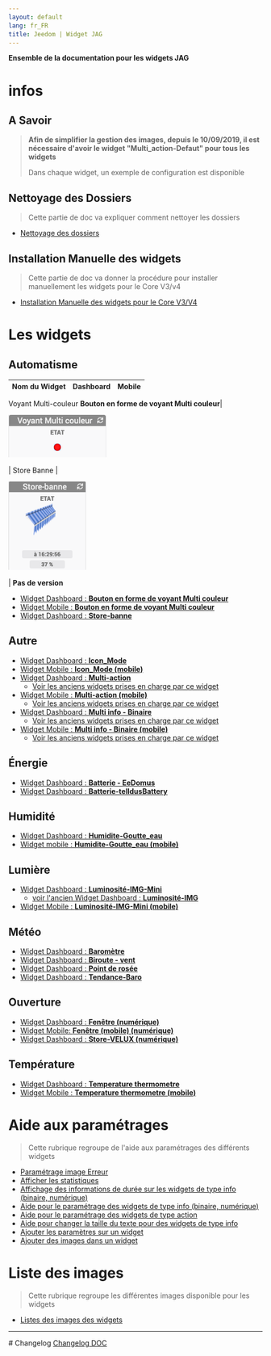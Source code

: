 ```yaml
---
layout: default
lang: fr_FR
title: Jeedom | Widget JAG
---
```

**Ensemble de la documentation pour les widgets JAG**

# infos
## A Savoir
>**Afin de simplifier la gestion des images, depuis le 10/09/2019, il est nécessaire d'avoir le widget "Multi_action-Defaut" pour tous les widgets**
>
>Dans chaque widget, un exemple de configuration est disponible

## Nettoyage des Dossiers
> Cette partie de doc va expliquer comment nettoyer les dossiers
* <a href="JEEDOM_AIDE_Clean_Folder.html">Nettoyage des dossiers</a>

## Installation Manuelle des widgets
> Cette partie de doc va donner la procédure pour installer manuellement les widgets pour le Core V3/v4
* <a href="JEEDOM_AIDE_Install_Manu.html">Installation Manuelle des widgets pour le Core V3/V4</a>

# Les widgets
## Automatisme

Nom du Widget | Dashboard | Mobile
--- | --- | ---
Voyant Multi-couleur
**Bouton en forme de voyant Multi couleur**| <p><img src="../img/exemple/JEEDOM_VoyantMulticouleur.png" alt="Exemple" /></p>|
Store Banne |<p><img src="../img/exemple/JEEDOM_Store_banne.png" alt="Exemple" /></p>  | **Pas de version**

* <a href="./JEEDOM_VoyantMulticouleur.html">Widget Dashboard : <b>Bouton en forme de voyant Multi couleur</b></a>
* <a href="./JEEDOM_VoyantMulticouleur_MOBILE.html">Widget Mobile : <b>Bouton en forme de voyant Multi couleur</b></a>
* <a href="./JEEDOM_Store_banne.html">Widget Dashboard : <b>Store-banne</b></a>

## Autre
* <a href="./JEEDOM_Icon_Mode.html">Widget Dashboard : <b>Icon_Mode</b></a>
* <a href="./JEEDOM_Icon_Mode_Mobile.html">Widget Mobile : <b>Icon_Mode (mobile)</b></a>
* <a href="./JEEDOM_Multi_action_Defaut">Widget Dashboard : <b>Multi-action</b></a>
    * <a href="JEEDOM_Archive_Multiaction.html">Voir les anciens widgets prises en charge par ce widget</a>
* <a href="./JEEDOM_Multi_action_Defaut_mobile.html">Widget Mobile : <b>Multi-action (mobile)</b></a>
    * <a href="JEEDOM_Archive_Multiaction_mobile.html">Voir les anciens widgets prises en charge par ce widget</a>
* <a href="./JEEDOM_Multi_info_Binaire.html">Widget Dashboard : <b>Multi info - Binaire</b></a>
    * <a href="JEEDOM_Archive_Multiinfo.html">Voir les anciens widgets prises en charge par ce widget</a>
* <a href="./JEEDOM_Multi_info_Binaire_mobile.html">Widget Mobile : <b>Multi info - Binaire (mobile)</b></a>
    * <a href="JEEDOM_Archive_Multiinfo_mobile.html">Voir les anciens widgets prises en charge par ce widget</a>

## Énergie
* <a href="./JEEDOM_Batterie_EeDomus.html">Widget Dashboard : <b>Batterie - EeDomus</b></a>
* <a href="./JEEDOM_Batterie_telldusBattery.html">Widget Dashboard : <b>Batterie-telldusBattery</b></a>

## Humidité
* <a href="./JEEDOM_Humidite_Goutte_eau.html">Widget Dashboard : <b>Humidite-Goutte_eau</b></a>
* <a href="./JEEDOM_Humidite_Goutte_eau_Mobile.html">Widget mobile : <b>Humidite-Goutte_eau (mobile)</b></a>

## Lumière
* <a href="./JEEDOM_Lum_IMG_mini.html">Widget Dashboard : <b>Luminosité-IMG-Mini</b></a>
    * <a href="JEEDOM_Archive_Luminosite.html">voir l'ancien Widget Dashboard : <b>Luminosité-IMG</b></a>
* <a href="./JEEDOM_Lum_IMG_mini_MOBILE.html">Widget Mobile : <b>Luminosité-IMG-Mini (mobile)</b></a>

## Météo
* <a href="./JEEDOM_Barometre.html">Widget Dashboard : <b>Baromètre</b></a>
* <a href="./JEEDOM_Biroute_vent.html">Widget Dashboard : <b>Biroute - vent</b></a>
* <a href="./JEEDOM_Point_rosee.html">Widget Dashboard : <b>Point de rosée</b></a>
* <a href="./JEEDOM_Tendance_Baro.html">Widget Dashboard : <b>Tendance-Baro</b></a>

## Ouverture
* <a href="./JEEDOM_Fenetre.html">Widget Dashboard : <b>Fenêtre (numérique)</b></a>
* <a href="./JEEDOM_Fenetre_MOBILE.html">Widget Mobile: <b>Fenêtre (mobile) (numérique)</b></a>
* <a href="./JEEDOM_Store_Velux_num.html">Widget Dashboard : <b>Store-VELUX (numérique)</b></a>

## Température
* <a href="./JEEDOM_Thermometre.html">Widget Dashboard : <b>Temperature thermometre</b></a>
* <a href="./JEEDOM_Thermometre_MOBILE.html">Widget Mobile : <b>Temperature thermometre (mobile)</b></a>

# Aide aux paramétrages
>Cette rubrique regroupe de l'aide aux paramétrages des différents widgets

* <a href="JEEDOM_AIDE_Error.html">Paramétrage image Erreur</a>
* <a href="JEEDOM_AIDE_STATS.html">Afficher les statistiques</a>
* <a href="JEEDOM_AIDE_STATS_TEMPS.html">Affichage des informations de durée sur les widgets de type info (binaire, numérique)</a>
* <a href="JEEDOM_AIDE_CONFIG_INFOS.html">Aide pour le paramétrage des widgets de type info (binaire, numérique)</a>
* <a href="JEEDOM_AIDE_CONFIG_ACTION.html">Aide pour le paramétrage des widgets de type action</a>
* <a href="JEEDOM_AIDE_SIZE.html">Aide pour changer la taille du texte pour des widgets de type info</a>
* <a href="JEEDOM_AIDE_PARA.html">Ajouter les paramètres sur un widget</a>
* <a href="JEEDOM_AIDE_ADD_IMG.html">Ajouter des images dans un widget</a>

# Liste des images
>Cette rubrique regroupe les différentes images disponible pour les widgets
* <a href="./JEEDOM_Liste_images_dossiers.html">Listes des images des widgets </a>

<hr />
# Changelog
<a href="https://github.com/JEALG/JEEDOM-Widget_JAG-doc/commits/master">Changelog DOC</a>